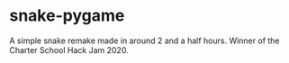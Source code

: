 # snake-pygame
A simple snake remake made in around 2 and a half hours. Winner of the Charter School Hack Jam 2020.
